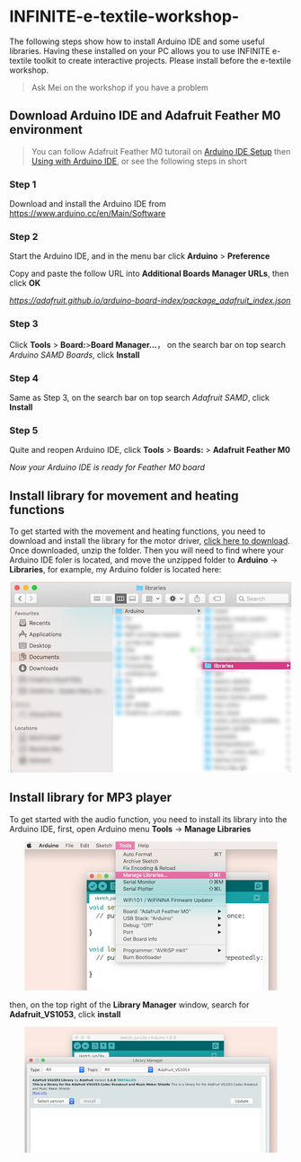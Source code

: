 # INFINITE-e-textile-workshop-
The following steps show how to install Arduino IDE and some useful libraries. Having these installed on your PC allows you to use INFINITE e-textile toolkit to create interactive projects. Please install before the e-textile workshop. 
> Ask Mei on the workshop if you have a problem 

## Download Arduino IDE and Adafruit Feather M0 environment
> You can follow Adafruit Feather M0 tutorail on [Arduino IDE Setup](https://learn.adafruit.com/adafruit-feather-m0-basic-proto/setup) then [Using with Arduino IDE](https://learn.adafruit.com/adafruit-feather-m0-basic-proto/using-with-arduino-ide), or see the following steps in short

### Step 1

Download and install the Arduino IDE from https://www.arduino.cc/en/Main/Software

### Step 2

Start the Arduino IDE, and in the menu bar click **Arduino** > **Preference**

Copy and paste the follow URL into **Additional Boards Manager URLs**, then click **OK**

*https://adafruit.github.io/arduino-board-index/package_adafruit_index.json*

### Step 3

Click **Tools** > **Board:**>**Board Manager...**， on the search bar on top search *Arduino SAMD Boards*, click **Install** 

### Step 4

Same as Step 3, on the search bar on top search *Adafruit SAMD*, click **Install** 

### Step 5

Quite and reopen Arduino IDE, click **Tools** > **Boards:** > **Adafruit Feather M0**

*Now your Arduino IDE is ready for Feather M0 board*

## Install library for movement and heating functions

To get started with the movement and heating functions, you need to download and install the library for the motor driver, [click here to download](https://github.com/sparkfun/SparkFun_TB6612FNG_Arduino_Library/archive/master.zip). Once downloaded, unzip the folder. Then you will need to find where your Arduino IDE foler is located, and move the unzipped folder to **Arduino** -> **Libraries**, for example, my Arduino folder is located here:

<p align="center">
  <img src="https://github.com/Mei2020/INFINITE-e-textile-workshop-/blob/main/pics/motor_step1.JPG">
  </p>

## Install library for MP3 player 

To get started with the audio function, you need to install its library into the Arduino IDE, first, open Arduino menu **Tools** -> **Manage Libraries** 
<p align="center">
<img src="https://github.com/Mei2020/INFINITE-e-textile-workshop-/blob/main/pics/MP3_step1.png">
</p> 

then, on the top right of the **Library Manager** window, search for **Adafruit_VS1053**, click **install**

<p align="center">
<img src="https://github.com/Mei2020/INFINITE-e-textile-workshop-/blob/main/pics/MP3_step2.png">
</p>

